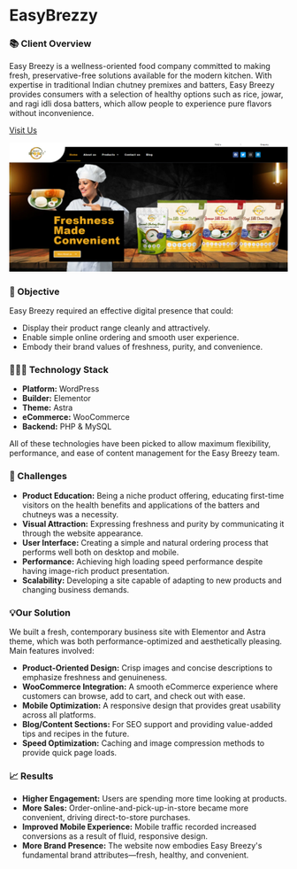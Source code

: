 # EasyBrezzy

### 📚   Client Overview

Easy Breezy is a wellness-oriented food company committed to making fresh, preservative-free solutions available for the modern kitchen. With expertise in traditional Indian chutney premixes and batters, Easy Breezy provides consumers with a selection of healthy options such as rice, jowar, and ragi idli dosa batters, which allow people to experience pure flavors without inconvenience.

[Visit Us](https://easybreezyfreshfood.com/)

![EasyBrezzy Home Page](EasyBrezzy.png)

### 🎯 Objective

Easy Breezy required an effective digital presence that could:

- Display their product range cleanly and attractively.
- Enable simple online ordering and smooth user experience.
- Embody their brand values of freshness, purity, and convenience.

### 🧑🏻‍💻 Technology Stack

- **Platform:** WordPress
- **Builder:** Elementor
- **Theme:** Astra
- **eCommerce:** WooCommerce
- **Backend:** PHP & MySQL

All of these technologies have been picked to allow maximum flexibility, performance, and ease of content management for the Easy Breezy team.

### 🚧 Challenges

- **Product Education:** Being a niche product offering, educating first-time visitors on the health benefits and applications of the batters and chutneys was a necessity.
- **Visual Attraction:** Expressing freshness and purity by communicating it through the website appearance.
- **User Interface:** Creating a simple and natural ordering process that performs well both on desktop and mobile.
- **Performance:** Achieving high loading speed performance despite having image-rich product presentation.
- **Scalability:** Developing a site capable of adapting to new products and changing business demands.

### 💡Our Solution

We built a fresh, contemporary business site with Elementor and Astra theme, which was both performance-optimized and aesthetically pleasing. Main features involved:

- **Product-Oriented Design:** Crisp images and concise descriptions to emphasize freshness and genuineness.
- **WooCommerce Integration:** A smooth eCommerce experience where customers can browse, add to cart, and check out with ease.
- **Mobile Optimization:** A responsive design that provides great usability across all platforms.
- **Blog/Content Sections:** For SEO support and providing value-added tips and recipes in the future.
- **Speed Optimization:** Caching and image compression methods to provide quick page loads.

### 📈 Results

- **Higher Engagement:** Users are spending more time looking at products.
- **More Sales:** Order-online-and-pick-up-in-store became more convenient, driving direct-to-store purchases.
- **Improved Mobile Experience:** Mobile traffic recorded increased conversions as a result of fluid, responsive design.
- **More Brand Presence:** The website now embodies Easy Breezy's fundamental brand attributes—fresh, healthy, and convenient.
